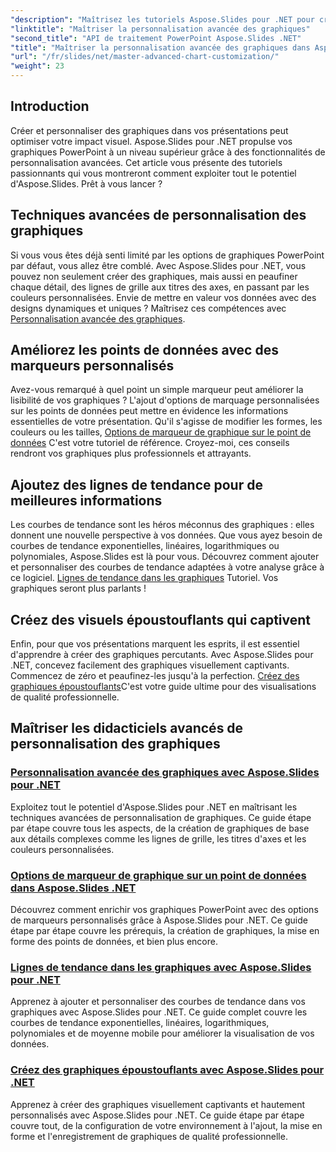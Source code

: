 ```yaml
---
"description": "Maîtrisez les tutoriels Aspose.Slides pour .NET pour créer et personnaliser des graphiques. Apprenez des techniques avancées pour les courbes de tendance, les marqueurs et les visualisations de données époustouflantes."
"linktitle": "Maîtriser la personnalisation avancée des graphiques"
"second_title": "API de traitement PowerPoint Aspose.Slides .NET"
"title": "Maîtriser la personnalisation avancée des graphiques dans Aspose.Slides pour .NET"
"url": "/fr/slides/net/master-advanced-chart-customization/"
"weight": 23
---
```


## Introduction

Créer et personnaliser des graphiques dans vos présentations peut optimiser votre impact visuel. Aspose.Slides pour .NET propulse vos graphiques PowerPoint à un niveau supérieur grâce à des fonctionnalités de personnalisation avancées. Cet article vous présente des tutoriels passionnants qui vous montreront comment exploiter tout le potentiel d'Aspose.Slides. Prêt à vous lancer ?

## Techniques avancées de personnalisation des graphiques

Si vous vous êtes déjà senti limité par les options de graphiques PowerPoint par défaut, vous allez être comblé. Avec Aspose.Slides pour .NET, vous pouvez non seulement créer des graphiques, mais aussi en peaufiner chaque détail, des lignes de grille aux titres des axes, en passant par les couleurs personnalisées. Envie de mettre en valeur vos données avec des designs dynamiques et uniques ? Maîtrisez ces compétences avec [Personnalisation avancée des graphiques](./advanced-chart-customization/).

## Améliorez les points de données avec des marqueurs personnalisés

Avez-vous remarqué à quel point un simple marqueur peut améliorer la lisibilité de vos graphiques ? L'ajout d'options de marquage personnalisées sur les points de données peut mettre en évidence les informations essentielles de votre présentation. Qu'il s'agisse de modifier les formes, les couleurs ou les tailles, [Options de marqueur de graphique sur le point de données](./chart-marker-options/) C'est votre tutoriel de référence. Croyez-moi, ces conseils rendront vos graphiques plus professionnels et attrayants.

## Ajoutez des lignes de tendance pour de meilleures informations

Les courbes de tendance sont les héros méconnus des graphiques : elles donnent une nouvelle perspective à vos données. Que vous ayez besoin de courbes de tendance exponentielles, linéaires, logarithmiques ou polynomiales, Aspose.Slides est là pour vous. Découvrez comment ajouter et personnaliser des courbes de tendance adaptées à votre analyse grâce à ce logiciel. [Lignes de tendance dans les graphiques](./trend-lines-in-charts/) Tutoriel. Vos graphiques seront plus parlants !

## Créez des visuels époustouflants qui captivent

Enfin, pour que vos présentations marquent les esprits, il est essentiel d'apprendre à créer des graphiques percutants. Avec Aspose.Slides pour .NET, concevez facilement des graphiques visuellement captivants. Commencez de zéro et peaufinez-les jusqu'à la perfection. [Créez des graphiques époustouflants](./create-stunning-chart/)C'est votre guide ultime pour des visualisations de qualité professionnelle.

## Maîtriser les didacticiels avancés de personnalisation des graphiques
### [Personnalisation avancée des graphiques avec Aspose.Slides pour .NET](./advanced-chart-customization/)
Exploitez tout le potentiel d'Aspose.Slides pour .NET en maîtrisant les techniques avancées de personnalisation de graphiques. Ce guide étape par étape couvre tous les aspects, de la création de graphiques de base aux détails complexes comme les lignes de grille, les titres d'axes et les couleurs personnalisées.
### [Options de marqueur de graphique sur un point de données dans Aspose.Slides .NET](./chart-marker-options/)
Découvrez comment enrichir vos graphiques PowerPoint avec des options de marqueurs personnalisés grâce à Aspose.Slides pour .NET. Ce guide étape par étape couvre les prérequis, la création de graphiques, la mise en forme des points de données, et bien plus encore.
### [Lignes de tendance dans les graphiques avec Aspose.Slides pour .NET](./trend-lines-in-charts/)
Apprenez à ajouter et personnaliser des courbes de tendance dans vos graphiques avec Aspose.Slides pour .NET. Ce guide complet couvre les courbes de tendance exponentielles, linéaires, logarithmiques, polynomiales et de moyenne mobile pour améliorer la visualisation de vos données.
### [Créez des graphiques époustouflants avec Aspose.Slides pour .NET](./create-stunning-chart/)
Apprenez à créer des graphiques visuellement captivants et hautement personnalisés avec Aspose.Slides pour .NET. Ce guide étape par étape couvre tout, de la configuration de votre environnement à l'ajout, la mise en forme et l'enregistrement de graphiques de qualité professionnelle.